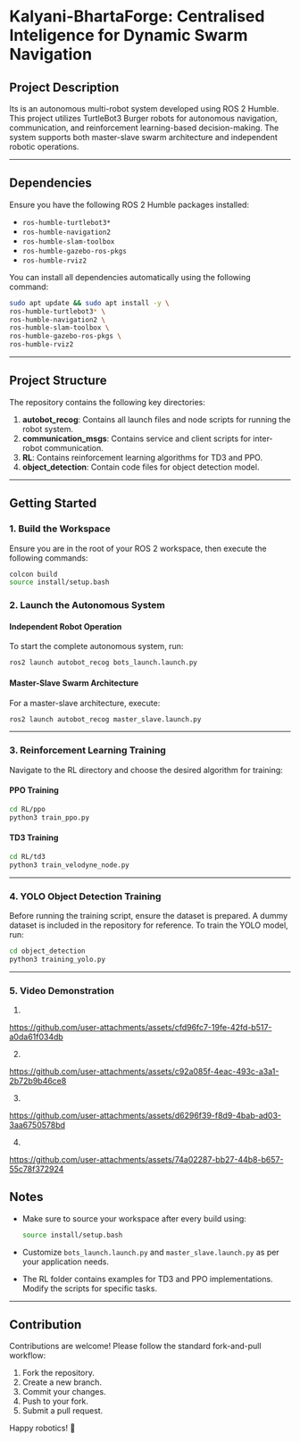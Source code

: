 # Kalyani-BhartaForge: Centralised Inteligence for Dynamic Swarm Navigation

## Project Description
Its is an autonomous multi-robot system developed using ROS 2 Humble. This project utilizes TurtleBot3 Burger robots for autonomous navigation, communication, and reinforcement learning-based decision-making. The system supports both master-slave swarm architecture and independent robotic operations.

---

## Dependencies
Ensure you have the following ROS 2 Humble packages installed:

- `ros-humble-turtlebot3*`
- `ros-humble-navigation2`
- `ros-humble-slam-toolbox`
- `ros-humble-gazebo-ros-pkgs`
- `ros-humble-rviz2`

You can install all dependencies automatically using the following command:

```bash
sudo apt update && sudo apt install -y \
ros-humble-turtlebot3* \
ros-humble-navigation2 \
ros-humble-slam-toolbox \
ros-humble-gazebo-ros-pkgs \
ros-humble-rviz2
```

---

## Project Structure
The repository contains the following key directories:

1. **autobot_recog**: Contains all launch files and node scripts for running the robot system.
2. **communication_msgs**: Contains service and client scripts for inter-robot communication.
3. **RL**: Contains reinforcement learning algorithms for TD3 and PPO.
4. **object_detection**: Contain code files for object detection model.

---

## Getting Started

### 1. Build the Workspace
Ensure you are in the root of your ROS 2 workspace, then execute the following commands:

```bash
colcon build
source install/setup.bash
```

### 2. Launch the Autonomous System

#### Independent Robot Operation
To start the complete autonomous system, run:

```bash
ros2 launch autobot_recog bots_launch.launch.py
```

#### Master-Slave Swarm Architecture
For a master-slave architecture, execute:

```bash
ros2 launch autobot_recog master_slave.launch.py
```

---

### 3. Reinforcement Learning Training

Navigate to the RL directory and choose the desired algorithm for training:

#### PPO Training
```bash
cd RL/ppo
python3 train_ppo.py
```

#### TD3 Training
```bash
cd RL/td3
python3 train_velodyne_node.py
```

---

### 4. YOLO Object Detection Training

Before running the training script, ensure the dataset is prepared. A dummy dataset is included in the repository for reference. To train the YOLO model, run:

```bash
cd object_detection
python3 training_yolo.py
```

---

### 5. Video Demonstration 
1. 
https://github.com/user-attachments/assets/cfd96fc7-19fe-42fd-b517-a0da61f034db


2. 
https://github.com/user-attachments/assets/c92a085f-4eac-493c-a3a1-2b72b9b46ce8

3. 
https://github.com/user-attachments/assets/d6296f39-f8d9-4bab-ad03-3aa6750578bd

4. 
https://github.com/user-attachments/assets/74a02287-bb27-44b8-b657-55c78f372924


## Notes


- Make sure to source your workspace after every build using:
  ```bash
  source install/setup.bash
  ```

- Customize `bots_launch.launch.py` and `master_slave.launch.py` as per your application needs.

- The RL folder contains examples for TD3 and PPO implementations. Modify the scripts for specific tasks.

---

## Contribution
Contributions are welcome! Please follow the standard fork-and-pull workflow:
1. Fork the repository.
2. Create a new branch.
3. Commit your changes.
4. Push to your fork.
5. Submit a pull request.


Happy robotics! :robot:


